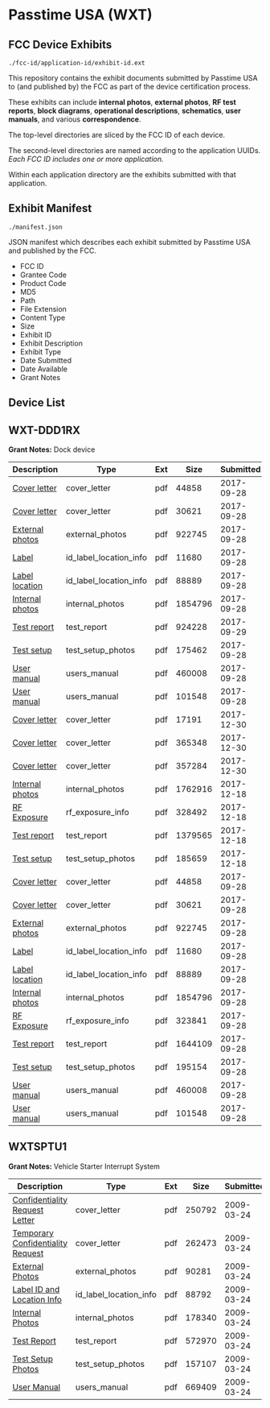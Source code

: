 # Passtime USA (WXT)
## FCC Device Exhibits

```
./fcc-id/application-id/exhibit-id.ext
```

This repository contains the exhibit documents submitted by Passtime USA to (and published by) the FCC as part of the device certification process.

These exhibits can include **internal photos**, **external photos**, **RF test reports**, **block diagrams**, **operational descriptions**, **schematics**, **user manuals**, and various **correspondence**.

The top-level directories are sliced by the FCC ID of each device.

The second-level directories are named according to the application UUIDs. *Each FCC ID includes one or more application.*

Within each application directory are the exhibits submitted with that application. 

## Exhibit Manifest

```
./manifest.json
```

JSON manifest which describes each exhibit submitted by Passtime USA and published by the FCC.

- FCC ID
- Grantee Code
- Product Code
- MD5
- Path
- File Extension
- Content Type
- Size
- Exhibit ID
- Exhibit Description
- Exhibit Type
- Date Submitted
- Date Available
- Grant Notes

## Device List
## WXT-DDD1RX
**Grant Notes:** Dock device

| Description | Type | Ext | Size | Submitted | Available |
| ----------- | ---- | --- | ---- | --------- | --------- |
| [Cover letter](WXT-DDD1RX/67e520c98f8599eab1a8bdafc0919a71/3584294.pdf) | cover_letter | pdf | 44858 | 2017-09-28 | 2017-09-29 |
| [Cover letter](WXT-DDD1RX/67e520c98f8599eab1a8bdafc0919a71/3584295.pdf) | cover_letter | pdf | 30621 | 2017-09-28 | 2017-09-29 |
| [External photos](WXT-DDD1RX/67e520c98f8599eab1a8bdafc0919a71/3584297.pdf) | external_photos | pdf | 922745 | 2017-09-28 | 2018-03-28 |
| [Label](WXT-DDD1RX/67e520c98f8599eab1a8bdafc0919a71/3584299.pdf) | id_label_location_info | pdf | 11680 | 2017-09-28 | 2017-09-29 |
| [Label location](WXT-DDD1RX/67e520c98f8599eab1a8bdafc0919a71/3584301.pdf) | id_label_location_info | pdf | 88889 | 2017-09-28 | 2017-09-29 |
| [Internal photos](WXT-DDD1RX/67e520c98f8599eab1a8bdafc0919a71/3584303.pdf) | internal_photos | pdf | 1854796 | 2017-09-28 | 2018-03-28 |
| [Test report](WXT-DDD1RX/67e520c98f8599eab1a8bdafc0919a71/3586778.pdf) | test_report | pdf | 924228 | 2017-09-29 | 2017-09-29 |
| [Test setup](WXT-DDD1RX/67e520c98f8599eab1a8bdafc0919a71/3585153.pdf) | test_setup_photos | pdf | 175462 | 2017-09-28 | 2018-03-28 |
| [User manual](WXT-DDD1RX/67e520c98f8599eab1a8bdafc0919a71/3584358.pdf) | users_manual | pdf | 460008 | 2017-09-28 | 2018-03-28 |
| [User manual](WXT-DDD1RX/67e520c98f8599eab1a8bdafc0919a71/3584362.pdf) | users_manual | pdf | 101548 | 2017-09-28 | 2018-03-28 |
| [Cover letter](WXT-DDD1RX/363760af67183049f4261d200cdbce9e/3698942.pdf) | cover_letter | pdf | 17191 | 2017-12-30 | 2017-12-30 |
| [Cover letter](WXT-DDD1RX/363760af67183049f4261d200cdbce9e/3698943.pdf) | cover_letter | pdf | 365348 | 2017-12-30 | 2017-12-30 |
| [Cover letter](WXT-DDD1RX/363760af67183049f4261d200cdbce9e/3698944.pdf) | cover_letter | pdf | 357284 | 2017-12-30 | 2017-12-30 |
| [Internal photos](WXT-DDD1RX/363760af67183049f4261d200cdbce9e/3682423.pdf) | internal_photos | pdf | 1762916 | 2017-12-18 | 2018-06-28 |
| [RF Exposure](WXT-DDD1RX/363760af67183049f4261d200cdbce9e/3682426.pdf) | rf_exposure_info | pdf | 328492 | 2017-12-18 | 2017-12-30 |
| [Test report](WXT-DDD1RX/363760af67183049f4261d200cdbce9e/3682427.pdf) | test_report | pdf | 1379565 | 2017-12-18 | 2017-12-30 |
| [Test setup](WXT-DDD1RX/363760af67183049f4261d200cdbce9e/3682428.pdf) | test_setup_photos | pdf | 185659 | 2017-12-18 | 2018-06-28 |
| [Cover letter](WXT-DDD1RX/9917fe23607d98b87b0f3af600b5906d/3584294.pdf) | cover_letter | pdf | 44858 | 2017-09-28 | 2017-09-29 |
| [Cover letter](WXT-DDD1RX/9917fe23607d98b87b0f3af600b5906d/3584295.pdf) | cover_letter | pdf | 30621 | 2017-09-28 | 2017-09-29 |
| [External photos](WXT-DDD1RX/9917fe23607d98b87b0f3af600b5906d/3584297.pdf) | external_photos | pdf | 922745 | 2017-09-28 | 2018-03-28 |
| [Label](WXT-DDD1RX/9917fe23607d98b87b0f3af600b5906d/3584299.pdf) | id_label_location_info | pdf | 11680 | 2017-09-28 | 2017-09-29 |
| [Label location](WXT-DDD1RX/9917fe23607d98b87b0f3af600b5906d/3584301.pdf) | id_label_location_info | pdf | 88889 | 2017-09-28 | 2017-09-29 |
| [Internal photos](WXT-DDD1RX/9917fe23607d98b87b0f3af600b5906d/3584303.pdf) | internal_photos | pdf | 1854796 | 2017-09-28 | 2018-03-28 |
| [RF Exposure](WXT-DDD1RX/9917fe23607d98b87b0f3af600b5906d/3584307.pdf) | rf_exposure_info | pdf | 323841 | 2017-09-28 | 2017-09-29 |
| [Test report](WXT-DDD1RX/9917fe23607d98b87b0f3af600b5906d/3584332.pdf) | test_report | pdf | 1644109 | 2017-09-28 | 2017-09-29 |
| [Test setup](WXT-DDD1RX/9917fe23607d98b87b0f3af600b5906d/3584356.pdf) | test_setup_photos | pdf | 195154 | 2017-09-28 | 2018-03-28 |
| [User manual](WXT-DDD1RX/9917fe23607d98b87b0f3af600b5906d/3584358.pdf) | users_manual | pdf | 460008 | 2017-09-28 | 2018-03-28 |
| [User manual](WXT-DDD1RX/9917fe23607d98b87b0f3af600b5906d/3584362.pdf) | users_manual | pdf | 101548 | 2017-09-28 | 2018-03-28 |
## WXTSPTU1
**Grant Notes:** Vehicle Starter Interrupt System

| Description | Type | Ext | Size | Submitted | Available |
| ----------- | ---- | --- | ---- | --------- | --------- |
| [Confidentiality Request Letter](WXTSPTU1/3826be8dfb9477a98092e97617db4865/1084477.pdf) | cover_letter | pdf | 250792 | 2009-03-24 | 2009-03-24 |
| [Temporary Confidentiality Request](WXTSPTU1/3826be8dfb9477a98092e97617db4865/1084483.pdf) | cover_letter | pdf | 262473 | 2009-03-24 | 2009-03-24 |
| [External Photos](WXTSPTU1/3826be8dfb9477a98092e97617db4865/1084478.pdf) | external_photos | pdf | 90281 | 2009-03-24 | 2009-05-08 |
| [Label ID and Location Info](WXTSPTU1/3826be8dfb9477a98092e97617db4865/1084480.pdf) | id_label_location_info | pdf | 88792 | 2009-03-24 | 2009-03-24 |
| [Internal Photos](WXTSPTU1/3826be8dfb9477a98092e97617db4865/1084479.pdf) | internal_photos | pdf | 178340 | 2009-03-24 | 2009-05-08 |
| [Test Report](WXTSPTU1/3826be8dfb9477a98092e97617db4865/1084484.pdf) | test_report | pdf | 572970 | 2009-03-24 | 2009-03-24 |
| [Test Setup Photos](WXTSPTU1/3826be8dfb9477a98092e97617db4865/1084485.pdf) | test_setup_photos | pdf | 157107 | 2009-03-24 | 2009-05-08 |
| [User Manual](WXTSPTU1/3826be8dfb9477a98092e97617db4865/1084486.pdf) | users_manual | pdf | 669409 | 2009-03-24 | 2009-05-08 |
